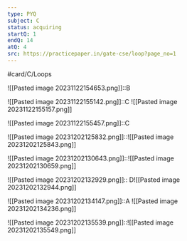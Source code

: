 ```yaml
---
type: PYQ
subject: C
status: acquiring
startQ: 1
endQ: 14
atQ: 4
src: https://practicepaper.in/gate-cse/loop?page_no=1
---
```

#card/C/Loops

![[Pasted image 20231122154653.png]]::B <!--SR:!2023-12-17,11,190-->

![[Pasted image 20231122155142.png]]::C ![[Pasted image 20231122155157.png]] <!--SR:!2023-12-17,11,194-->

![[Pasted image 20231122155457.png]]::C <!--SR:!2023-12-29,16,190-->

![[Pasted image 20231202125832.png]]::![[Pasted image 20231202125843.png]] <!--SR:!2023-12-23,11,202-->

![[Pasted image 20231202130643.png]]::![[Pasted image 20231202130659.png]] <!--SR:!2023-12-28,15,202-->

![[Pasted image 20231202132929.png]]:: D![[Pasted image 20231202132944.png]] <!--SR:!2023-12-25,12,202-->

![[Pasted image 20231202134147.png]]::A ![[Pasted image 20231202134236.png]] <!--SR:!2023-12-29,15,202-->

![[Pasted image 20231202135539.png]]::![[Pasted image 20231202135549.png]] <!--SR:!2023-12-26,10,190-->

